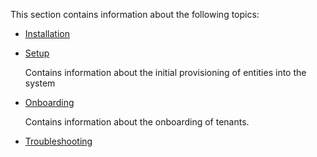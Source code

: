 This section contains information about the following topics:

 * [Installation](Installation/)
 * [Setup](Setup/)
 
   Contains information about the initial provisioning of entities into the system
 * [Onboarding](Onboarding/)
 
   Contains information about the onboarding of tenants.
 * [Troubleshooting](Troubleshooting/)
